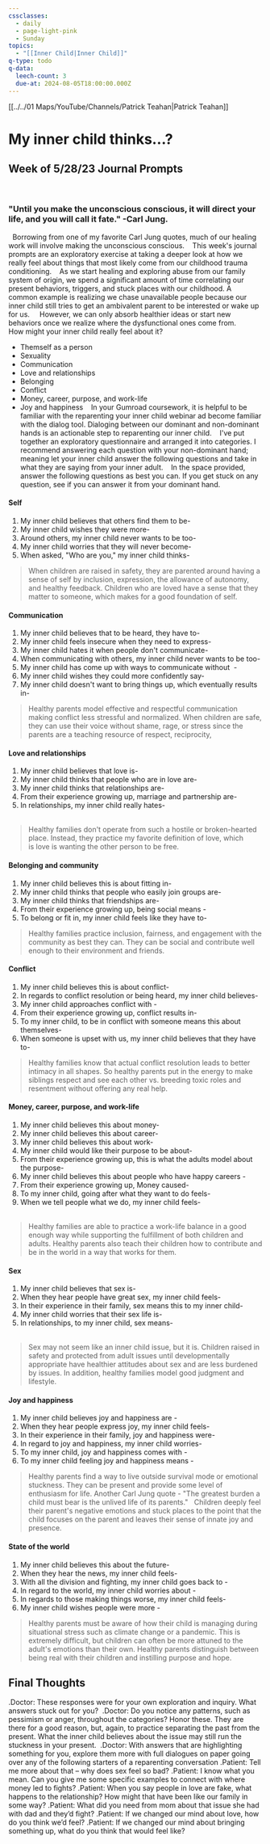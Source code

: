 ```yaml
---
cssclasses:
  - daily
  - page-light-pink
  - Sunday
topics:
  - "[[Inner Child|Inner Child]]"
q-type: todo
q-data:
  leech-count: 3
  due-at: 2024-08-05T18:00:00.000Z
---
```

[[../../01 Maps/YouTube/Channels/Patrick Teahan|Patrick Teahan]]
# My inner child thinks…?

## Week of 5/28/23 Journal Prompts
 
### "Until you make the unconscious conscious, it will direct your life, and you will call it fate." -Carl Jung.
 
Borrowing from one of my favorite Carl Jung quotes, much of our healing work will involve making the unconscious conscious. 
 
This week's journal prompts are an exploratory exercise at taking a deeper look at how we really feel about things that most likely come from our childhood trauma conditioning. 
 
As we start healing and exploring abuse from our family system of origin, we spend a significant amount of time correlating our present behaviors, triggers, and stuck places with our childhood. A common example is realizing we chase unavailable people because our inner child still tries to get an ambivalent parent to be interested or wake up for us.  
 
However, we can only absorb healthier ideas or start new behaviors once we realize where the dysfunctional ones come from. 
 
 
How might your inner child really feel about it? 
 
- Themself as a person
- Sexuality
- Communication
- Love and relationships
- Belonging
- Conflict
- Money, career, purpose, and work-life
- Joy and happiness 
 
In your Gumroad coursework, it is helpful to be familiar with the reparenting your inner child webinar ad become familiar with the dialog tool. Dialoging between our dominant and non-dominant hands is an actionable step to reparenting our inner child. 
 
I've put together an exploratory questionnaire and arranged it into categories. I recommend answering each question with your non-dominant hand; meaning let your inner child answer the following questions and take in what they are saying from your inner adult. 
 
In the space provided, answer the following questions as best you can. If you get stuck on any question, see if you can answer it from your dominant hand. 
#### Self
1. My inner child believes that others find them to be-	
2. My inner child wishes they were more- 	
3. Around others, my inner child never wants to be too-	
4. My inner child worries that they will never become- 	
5. When asked, "Who are you," my inner child thinks-	

>  When children are raised in safety, they are parented around having a sense of self by inclusion, expression, the allowance of autonomy, and healthy feedback. Children who are loved have a sense that they matter to someone, which makes for a good foundation of self.
#### Communication
1. My inner child believes that to be heard, they have to-	
2. My inner child feels insecure when they need to express-	
3. My inner child hates it when people don't communicate-	
4. When communicating with others, my inner child never wants to be too-	
5. My inner child has come up with ways to communicate without  -	
6. My inner child wishes they could more confidently say- 	
7. My inner child doesn't want to bring things up, which eventually results in-	

>  Healthy parents model effective and respectful communication making conflict less stressful and normalized. When children are safe, they can use their voice without shame, rage, or stress since the parents are a teaching resource of respect, reciprocity,
#### Love and relationships
1. My inner child believes that love is-	
2. My inner child thinks that people who are in love are-	
3. My inner child thinks that relationships are- 	
4. From their experience growing up, marriage and partnership are-	
5. In relationships, my inner child really hates- 	
 
>  Healthy families don't operate from such a hostile or broken-hearted place. Instead, they practice my favorite definition of love, which is love is wanting the other person to be free.
#### Belonging and community 
1. My inner child believes this is about fitting in-	
2. My inner child thinks that people who easily join groups are-	
3. My inner child thinks that friendships are- 	
4. From their experience growing up, being social means -	
5. To belong or fit in, my inner child feels like they have to-	
 
>  Healthy families practice inclusion, fairness, and engagement with the community as best they can. They can be social and contribute well enough to their environment and friends.
#### Conflict
1. My inner child believes this is about conflict-	
2. In regards to conflict resolution or being heard, my inner child believes-	
3. My inner child approaches conflict with -	
4. From their experience growing up, conflict results in-  	
5. To my inner child, to be in conflict with someone means this about themselves-	
6. When someone is upset with us, my inner child believes that they have to-

>  Healthy families know that actual conflict resolution leads to better intimacy in all shapes. So healthy parents put in the energy to make siblings respect and see each other vs. breeding toxic roles and resentment without offering any real help.
#### Money, career, purpose, and work-life
1. My inner child believes this about money-	
2. My inner child believes this about career-	
3. My inner child believes this about work-	
4. My inner child would like their purpose to be about-	
5. From their experience growing up, this is what the adults model about the purpose-	
6. My inner child believes this about people who have happy careers -	
7. From their experience growing up, Money caused-  	
8. To my inner child, going after what they want to do feels- 	
9. When we tell people what we do, my inner child feels-  	
 
>  Healthy families are able to practice a work-life balance in a good enough way while supporting the fulfillment of both children and adults. Healthy parents also teach their children how to contribute and be in the world in a way that works for them.
#### Sex
1. My inner child believes that sex is-	
2. When they hear people have great sex, my inner child feels-	
3. In their experience in their family, sex means this to my inner child-	
4. My inner child worries that their sex life is- 	
5. In relationships, to my inner child, sex means-	
 
>  Sex may not seem like an inner child issue, but it is. Children raised in safety and protected from adult issues until developmentally appropriate have healthier attitudes about sex and are less burdened by issues. In addition, healthy families model good judgment and lifestyle.
#### Joy and happiness 
1. My inner child believes joy and happiness are -	
2. When they hear people express joy, my inner child feels-	
3. In their experience in their family, joy and happiness were-	
4. In regard to joy and happiness, my inner child worries-  	
5. To my inner child, joy and happiness comes with -	
6. To my inner child feeling joy and happiness means -	

>  Healthy parents find a way to live outside survival mode or emotional stuckness. They can be present and provide some level of enthusiasm for life. Another Carl Jung quote - "The greatest burden a child must bear is the unlived life of its parents."
 
Children deeply feel their parent's negative emotions and stuck places to the point that the child focuses on the parent and leaves their sense of innate joy and presence. 
#### State of the world
1. My inner child believes this about the future-	
2. When they hear the news, my inner child feels-	
3. With all the division and fighting, my inner child goes back to -	
4. In regard to the world, my inner child worries about -  	
5. In regards to those making things worse, my inner child feels- 	
6. My inner child wishes people were more -	
 
> Healthy parents must be aware of how their child is managing during situational stress such as climate change or a pandemic. This is extremely difficult, but children can often be more attuned to the adult's emotions than their own. Healthy parents distinguish between being real with their children and instilling purpose and hope.
 
## Final Thoughts

.Doctor: These responses were for your own exploration and inquiry. What answers stuck out for you? 
.Doctor: Do you notice any patterns, such as pessimism or anger, throughout the categories? Honor these. They are there for a good reason, but, again, to practice separating the past from the present. What the inner child believes about the issue may still run the stuckness in your present. 
.Doctor:  With answers that are highlighting something for you, explore them more with full dialogues on paper going over any of the following starters of a reparenting conversation
.Patient: Tell me more about that – why does sex feel so bad?
.Patient: I know what you mean. Can you give me some specific examples to connect with where money led to fights?
.Patient: When you say people in love are fake, what happens to the relationship? How might that have been like our family in some way?
.Patient: What did you need from mom about that issue she had with dad and they’d fight?
.Patient: If we changed our mind about love, how do you think we’d feel?
.Patient: If we changed our mind about bringing something up, what do you think that would feel like?
 
 
 
 
